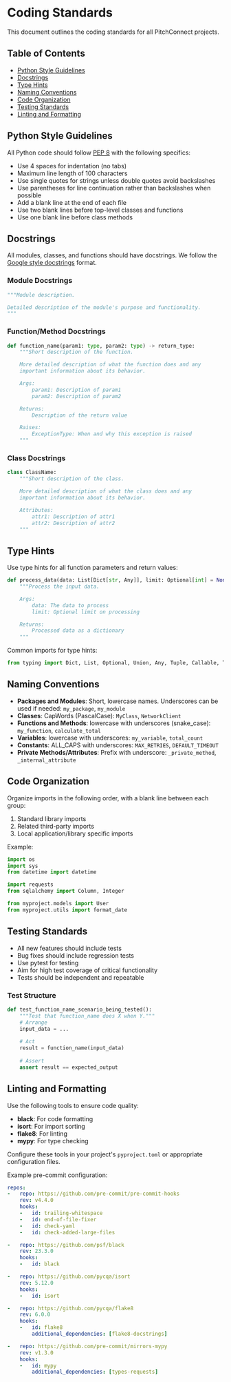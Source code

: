 # Coding Standards

This document outlines the coding standards for all PitchConnect projects.

## Table of Contents

- [Python Style Guidelines](#python-style-guidelines)
- [Docstrings](#docstrings)
- [Type Hints](#type-hints)
- [Naming Conventions](#naming-conventions)
- [Code Organization](#code-organization)
- [Testing Standards](#testing-standards)
- [Linting and Formatting](#linting-and-formatting)

## Python Style Guidelines

All Python code should follow [PEP 8](https://www.python.org/dev/peps/pep-0008/) with the following specifics:

- Use 4 spaces for indentation (no tabs)
- Maximum line length of 100 characters
- Use single quotes for strings unless double quotes avoid backslashes
- Use parentheses for line continuation rather than backslashes when possible
- Add a blank line at the end of each file
- Use two blank lines before top-level classes and functions
- Use one blank line before class methods

## Docstrings

All modules, classes, and functions should have docstrings. We follow the [Google style docstrings](https://sphinxcontrib-napoleon.readthedocs.io/en/latest/example_google.html) format.

### Module Docstrings

```python
"""Module description.

Detailed description of the module's purpose and functionality.
"""
```

### Function/Method Docstrings

```python
def function_name(param1: type, param2: type) -> return_type:
    """Short description of the function.

    More detailed description of what the function does and any
    important information about its behavior.

    Args:
        param1: Description of param1
        param2: Description of param2

    Returns:
        Description of the return value

    Raises:
        ExceptionType: When and why this exception is raised
    """
```

### Class Docstrings

```python
class ClassName:
    """Short description of the class.

    More detailed description of what the class does and any
    important information about its behavior.

    Attributes:
        attr1: Description of attr1
        attr2: Description of attr2
    """
```

## Type Hints

Use type hints for all function parameters and return values:

```python
def process_data(data: List[Dict[str, Any]], limit: Optional[int] = None) -> Dict[str, List[str]]:
    """Process the input data.

    Args:
        data: The data to process
        limit: Optional limit on processing

    Returns:
        Processed data as a dictionary
    """
```

Common imports for type hints:

```python
from typing import Dict, List, Optional, Union, Any, Tuple, Callable, TypeVar, Generic
```

## Naming Conventions

- **Packages and Modules**: Short, lowercase names. Underscores can be used if needed: `my_package`, `my_module`
- **Classes**: CapWords (PascalCase): `MyClass`, `NetworkClient`
- **Functions and Methods**: lowercase with underscores (snake_case): `my_function`, `calculate_total`
- **Variables**: lowercase with underscores: `my_variable`, `total_count`
- **Constants**: ALL_CAPS with underscores: `MAX_RETRIES`, `DEFAULT_TIMEOUT`
- **Private Methods/Attributes**: Prefix with underscore: `_private_method`, `_internal_attribute`

## Code Organization

Organize imports in the following order, with a blank line between each group:

1. Standard library imports
2. Related third-party imports
3. Local application/library specific imports

Example:

```python
import os
import sys
from datetime import datetime

import requests
from sqlalchemy import Column, Integer

from myproject.models import User
from myproject.utils import format_date
```

## Testing Standards

- All new features should include tests
- Bug fixes should include regression tests
- Use pytest for testing
- Aim for high test coverage of critical functionality
- Tests should be independent and repeatable

### Test Structure

```python
def test_function_name_scenario_being_tested():
    """Test that function_name does X when Y."""
    # Arrange
    input_data = ...
    
    # Act
    result = function_name(input_data)
    
    # Assert
    assert result == expected_output
```

## Linting and Formatting

Use the following tools to ensure code quality:

- **black**: For code formatting
- **isort**: For import sorting
- **flake8**: For linting
- **mypy**: For type checking

Configure these tools in your project's `pyproject.toml` or appropriate configuration files.

Example pre-commit configuration:

```yaml
repos:
-   repo: https://github.com/pre-commit/pre-commit-hooks
    rev: v4.4.0
    hooks:
    -   id: trailing-whitespace
    -   id: end-of-file-fixer
    -   id: check-yaml
    -   id: check-added-large-files

-   repo: https://github.com/psf/black
    rev: 23.3.0
    hooks:
    -   id: black

-   repo: https://github.com/pycqa/isort
    rev: 5.12.0
    hooks:
    -   id: isort

-   repo: https://github.com/pycqa/flake8
    rev: 6.0.0
    hooks:
    -   id: flake8
        additional_dependencies: [flake8-docstrings]

-   repo: https://github.com/pre-commit/mirrors-mypy
    rev: v1.3.0
    hooks:
    -   id: mypy
        additional_dependencies: [types-requests]
```
